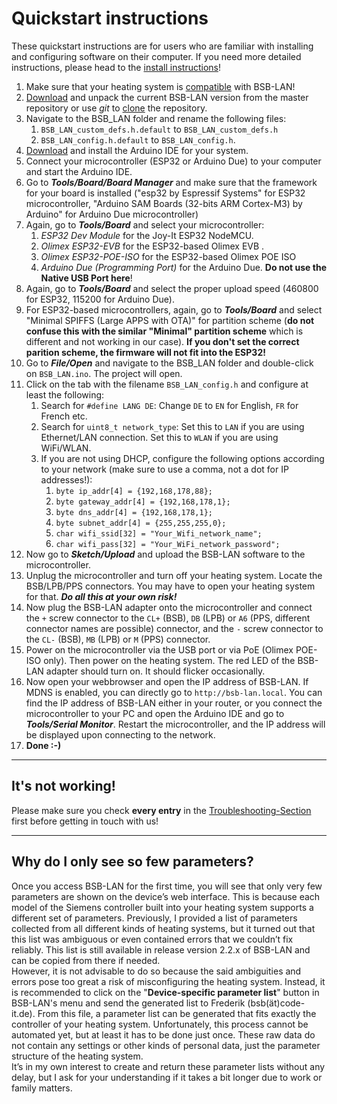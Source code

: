 # Quickstart instructions
These quickstart instructions are for users who are familiar with installing and configuring software on their computer. If you need more detailed instructions, please head to the [install instructions](install.md)!

1. Make sure that your heating system is [compatible](supported_heating_systems.md) with BSB-LAN!
1. [Download](https://github.com/fredlcore/BSB-LAN/archive/refs/heads/master.zip) and unpack the current BSB-LAN version from the master repository or use *git* to [clone](https://github.com/fredlcore/BSB-LAN.git) the repository.
1. Navigate to the BSB_LAN folder and rename the following files:
    1. `BSB_LAN_custom_defs.h.default` to `BSB_LAN_custom_defs.h`
    1. `BSB_LAN_config.h.default` to `BSB_LAN_config.h`.
1. [Download](https://www.arduino.cc/en/software) and install the Arduino IDE for your system.
1. Connect your microcontroller (ESP32 or Arduino Due) to your computer and start the Arduino IDE.
1. Go to ***Tools/Board/Board Manager*** and make sure that the framework for your board is installed ("esp32 by Espressif Systems" for ESP32 microcontroller, "Arduino SAM Boards (32-bits ARM Cortex-M3) by Arduino" for Arduino Due microcontroller)
1. Again, go to ***Tools/Board*** and select your microcontroller:
    1. *ESP32 Dev Module* for the Joy-It ESP32 NodeMCU.
    1. *Olimex ESP32-EVB* for the ESP32-based Olimex EVB .
    1. *Olimex ESP32-POE-ISO* for the ESP32-based Olimex POE ISO
    1. *Arduino Due (Programming Port)* for the Arduino Due. **Do not use the Native USB Port here**!
1. Again, go to ***Tools/Board*** and select the proper upload speed (460800 for ESP32, 115200 for Arduino Due).
1. For ESP32-based microcontrollers, again, go to ***Tools/Board*** and select "Minimal SPIFFS (Large APPS with OTA)" for partition scheme (**do not confuse this with the similar "Minimal" partition scheme** which is different and not working in our case). **If you don't set the correct parition scheme, the firmware will not fit into the ESP32!**
1. Go to ***File/Open*** and navigate to the BSB_LAN folder and double-click on `BSB_LAN.ino`. The project will open.
1. Click on the tab with the filename `BSB_LAN_config.h` and configure at least the following:
    1. Search for `#define LANG DE`: Change `DE` to `EN` for English, `FR` for French etc.
    1. Search for `uint8_t network_type`: Set this to `LAN` if you are using Ethernet/LAN connection. Set this to `WLAN` if you are using WiFi/WLAN.
    1. If you are not using DHCP, configure the following options according to your network (make sure to use a comma, not a dot for IP addresses!):
        1. `byte ip_addr[4] = {192,168,178,88};`
        1. `byte gateway_addr[4] = {192,168,178,1};`
        1. `byte dns_addr[4] = {192,168,178,1};`
        1. `byte subnet_addr[4] = {255,255,255,0};`
        1. `char wifi_ssid[32] = "Your_Wifi_network_name";`
        1. `char wifi_pass[32] = "Your_WiFi_network_password";`
1. Now go to ***Sketch/Upload*** and upload the BSB-LAN software to the microcontroller.
1. Unplug the microcontroller and turn off your heating system. Locate the BSB/LPB/PPS connectors. You may have to open your heating system for that. ***Do all this at your own risk!***
1. Now plug the BSB-LAN adapter onto the microcontroller and connect the `+` screw connector to the `CL+` (BSB), `DB` (LPB) or `A6` (PPS, different connector names are possible) connector, and the `-` screw connector to the `CL-` (BSB), `MB` (LPB) or `M` (PPS) connector.
1. Power on the microcontroller via the USB port or via PoE (Olimex POE-ISO only). Then power on the heating system. The red LED of the BSB-LAN adapter should turn on. It should flicker occasionally.
1. Now open your webbrowser and open the IP address of BSB-LAN. If MDNS is enabled, you can directly go to `http://bsb-lan.local`. You can find the IP address of BSB-LAN either in your router, or you connect the microcontroller to your PC and open the Arduino IDE and go to ***Tools/Serial Monitor***. Restart the microcontroller, and the IP address will be displayed upon connecting to the network.
1. **Done :-)**
---
## It's not working!

Please make sure you check **every entry** in the [Troubleshooting-Section](troubleshooting.md) first before getting in touch with us!

---
## Why do I only see so few parameters?

Once you access BSB-LAN for the first time, you will see that only very few parameters are shown on the device’s web interface. This is because each model of the Siemens controller built into your heating system supports a different set of parameters. Previously, I provided a list of parameters collected from all different kinds of heating systems, but it turned out that this list was ambiguous or even contained errors that we couldn’t fix reliably. This list is still available in release version 2.2.x of BSB-LAN and can be copied from there if needed.  
However, it is not advisable to do so because the said ambiguities and errors pose too great a risk of misconfiguring the heating system. Instead, it is recommended to click on the "**Device-specific parameter list**" button in BSB-LAN's menu and send the generated list to Frederik (bsb(ät)code-it.de). From this file, a parameter list can be generated that fits exactly the controller of your heating system. Unfortunately, this process cannot be automated yet, but at least it has to be done just once. These raw data do not contain any settings or other kinds of personal data, just the parameter structure of the heating system.  
It’s in my own interest to create and return these parameter lists without any delay, but I ask for your understanding if it takes a bit longer due to work or family matters.
